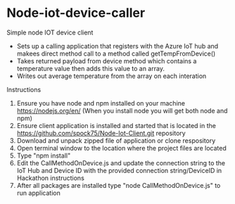 # Node-iot-device-caller
Simple node IOT device client
<br>
<ul>
<li>Sets up a calling application that registers with the Azure IoT hub and makees direct method call to a method called getTempFromDevice()</li>
<li>Takes returned payload from device method which contains a temperature value then adds this value to an array.</li>
<li>Writes out average temperature from the array on each interation</li>
</ul>


Instructions
1. Ensure you have node and npm installed on your machine  https://nodejs.org/en/ (When you install node you will get both node and npm)
2. Ensure client application is installed and started that is located in the https://github.com/spock75/Node-Iot-Client.git repository
3. Download and unpack zipped file of application or clone respository 
4. Open terminal window to the location where the project files are located
5. Type "npm install"
6. Edit the CallMethodOnDevice.js and update the connection string to the IoT Hub and Device ID with the provided connection string/DeviceID in Hackathon instructions
7. After all packages are installed type "node CallMethodOnDevice.js" to run application
